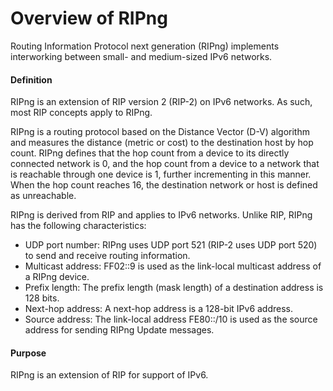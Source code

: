 Overview of RIPng
=================

Routing Information Protocol next generation (RIPng) implements interworking between small- and medium-sized IPv6 networks.

#### Definition

RIPng is an extension of RIP version 2 (RIP-2) on IPv6 networks. As such, most RIP concepts apply to RIPng.

RIPng is a routing protocol based on the Distance Vector (D-V) algorithm and measures the distance (metric or cost) to the destination host by hop count. RIPng defines that the hop count from a device to its directly connected network is 0, and the hop count from a device to a network that is reachable through one device is 1, further incrementing in this manner. When the hop count reaches 16, the destination network or host is defined as unreachable.

RIPng is derived from RIP and applies to IPv6 networks. Unlike RIP, RIPng has the following characteristics:

* UDP port number: RIPng uses UDP port 521 (RIP-2 uses UDP port 520) to send and receive routing information.
* Multicast address: FF02::9 is used as the link-local multicast address of a RIPng device.
* Prefix length: The prefix length (mask length) of a destination address is 128 bits.
* Next-hop address: A next-hop address is a 128-bit IPv6 address.
* Source address: The link-local address FE80::/10 is used as the source address for sending RIPng Update messages.

#### Purpose

RIPng is an extension of RIP for support of IPv6.